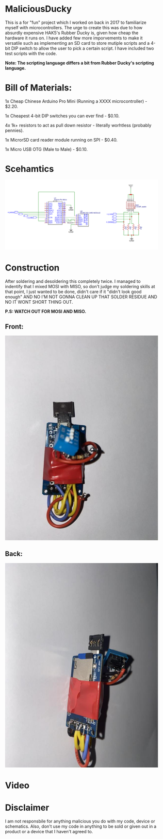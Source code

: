 # MaliciousDucky
This is a for "fun" project which I worked on back in 2017 to familiarize myself with microcontrollers. The urge to create this was due to how absurdly expensive HAK5's Rubber Ducky is, given how cheap the hardware it runs on. I have added few more imporvements to make it versatile such as implementing an SD card to store mutiple scripts and a 4-bit DIP switch to allow the user to pick a certain script. I have included two test scripts with the code. 

**Note: The scripting language differs a bit from Rubber Ducky's scripting language.**

# Bill of Materials:

1x Cheap Chinese Arduino Pro Mini (Running a XXXX microcontroller) - $2.20.

1x Cheapest 4-bit DIP switches you can ever find - $0.10.

4x 1k+ resistors to act as pull down resistor - literally worhtless (probably pennies). 

1x MicrorSD card reader module running on SPI - $0.40.

1x Micro USB OTG (Male to Male) - $0.10.

# Scehamtics 
![schematics](MaliciousDucky_Final_Schematic.png)

# Construction
After soldering and desoldering this completely twice. I managed to indentify that I mixed MOSI with MISO, so don't judge my soldering skills at that point, I just wanted to be done, didn't care if it "didn't look good enough" AND NO I'M NOT GONNA CLEAN UP THAT SOLDER RESIDUE AND NO IT WONT SHORT THING OUT.

**P.S: WATCH OUT FOR MOSI AND MISO.**

## Front:
![a front pic of the device](front.jpg)


## Back:
![a back pic of the device](back.jpg)

# Video

# Disclaimer
I am not responsbile for anything malicious you do with my code, device or schematics.
Also, don't use my code in anything to be sold or given out in a product or a device that I haven't agreed to.

